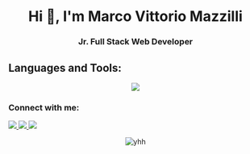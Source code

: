 <h1 align="center">Hi 👋, I'm Marco Vittorio Mazzilli</h1>
<h3 align="center">Jr. Full Stack Web Developer</h3>


<h2 align="left">Languages and Tools:</h2> 

<p align="center">
  <a href="https://skillicons.dev">
    <img src="https://skillicons.dev/icons?i=html,css,bootstrap,sass,js,vue,vite,laravel,nodejs,mysql,php,git,github,vscode" />
  </a>
</p>

<h3 align="left">Connect with me:</h2>
  <a href="https://github.com/MarcoMazzilli">
    <img src="https://skillicons.dev/icons?i=github" />
  </a>
  <a href="https://www.linkedin.com/in/marco-vittorio-mazzilli-097a7b136/">
    <img src="https://skillicons.dev/icons?i=linkedin"/>
  </a>
  <a href="https://www.instagram.com/mazzillimarco_v/">
    <img src="https://skillicons.dev/icons?i=instagram"/>
  </a>


<p align="center"><img src="https://github-readme-stats.vercel.app/api/top-langs?username=MarcoMazzilli&show_icons=true&locale=en&layout=compact" alt="yhh" /></p>
